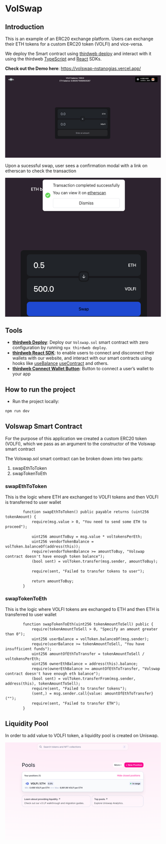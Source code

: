 # VolSwap

## Introduction

This is an example of an ERC20 exchange platform. Users can exchange their ETH tokens for a custom ERC20 token (VOLFI) and vice-versa.

We deploy the Smart contract using [thirdweb deploy](https://portal.thirdweb.com/thirdweb-deploy) and interact with it using the thirdweb [TypeScript](https://portal.thirdweb.com/typescript) and [React](https://portal.thirdweb.com/react) SDKs.

**Check out the Demo here**: https://volswap-nstanogias.vercel.app/

![](client/public/app.png)

Upon a sucessful swap, user sees a confirmation modal with a link on etherscan to check the transaction

![](client/public/receipt.png)

## Tools

- [**thirdweb Deploy**](https://portal.thirdweb.com/thirdweb-deploy): Deploy our `Volswap.sol` smart contract with zero configuration by running `npx thirdweb deploy`.
- [**thirdweb React SDK**](https://docs.thirdweb.com/react): to enable users to connect and disconnect their wallets with our website, and interact with our smart contracts using hooks like [useBalance](https://portal.thirdweb.com/react/react.usebalance) [useContract](https://portal.thirdweb.com/react/react.usecontract) and others.
- [**thirdweb Connect Wallet Button**](https://portal.thirdweb.com/react/react.connectwallet): Button to connect a user’s wallet to your app

## How to run the project

- Run the project locally:

```bash
npm run dev
```

## Volswap Smart Contract

For the purpose of this application we created a custom ERC20 token (VOLFI), which we pass as an argument to the constructor of the Volswap smart contract

The Volswap.sol smart contract can be broken down into two parts:

1. swapEthToToken
2. swapTokenToEth

### swapEthToToken

This is the logic where ETH are exchanged to VOLFI tokens and then VOLFI is transferred to user wallet

```solidity
        function swapEthToToken() public payable returns (uint256 tokenAmount) {
            require(msg.value > 0, "You need to send some ETH to proceed");

            uint256 amountToBuy = msg.value * voltokensPerEth;
            uint256 vendorTokenBalance = volToken.balanceOf(address(this));
            require(vendorTokenBalance >= amountToBuy, "Volswap contract doesn't have enough token balance");
            (bool sent) = volToken.transfer(msg.sender, amountToBuy);

            require(sent, "Failed to transfer tokens to user");

            return amountToBuy;
        }
```

### swapTokenToEth

This is the logic where VOLFI tokens are exchanged to ETH and then ETH is transferred to user wallet

```solidity
        function swapTokenToEth(uint256 tokenAmountToSell) public {
            require(tokenAmountToSell > 0, "Specify an amount greater than 0");
            uint256 userBalance = volToken.balanceOf(msg.sender);
            require(userBalance >= tokenAmountToSell, "You have insufficient funds");
            uint256 amountOfEthToTransfer = tokenAmountToSell / voltokensPerEth;
            uint256 ownerEthBalance = address(this).balance;
            require(ownerEthBalance >= amountOfEthToTransfer, "Volswap contract doesn't have enough eth balance");
            (bool sent) = volToken.transferFrom(msg.sender, address(this), tokenAmountToSell);
            require(sent, "Failed to transfer tokens");
            (sent,) = msg.sender.call{value: amountOfEthToTransfer}("");
            require(sent, "Failed to transfer ETH");
        }
```

## Liquidity Pool

In order to add value to VOLFI token, a liquidity pool is created on Uniswap.

![](client/public/lp.png)
